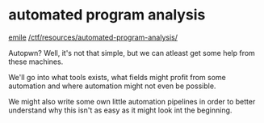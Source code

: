 # automated program analysis

[emile](/about#contact) [/ctf/resources/automated-program-analysis/](/ctf/resources/automated-program-analysis/)

Autopwn? Well, it's not that simple, but we can atleast get some help from these machines.

We'll go into what tools exists, what fields might profit from some automation and where automation might not even be possible.

We might also write some own little automation pipelines in order to better understand why this isn't as easy as it might look int the beginning.